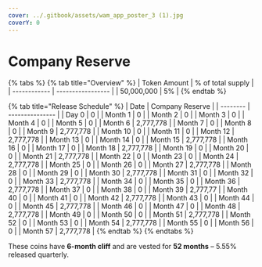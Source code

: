 ```yaml
---
cover: ../.gitbook/assets/wam_app_poster_3 (1).jpg
coverY: 0
---
```


# Company Reserve

{% tabs %}
{% tab title="Overview" %}
| Token Amount | % of total supply |
| ------------ | ----------------- |
| 50,000,000   | 5%                |
{% endtab %}

{% tab title="Release Schedule" %}
| Date     | Company Reserve |
| -------- | --------------- |
| Day 0    | 0               |
| Month 1  | 0               |
| Month 2  | 0               |
| Month 3  | 0               |
| Month 4  | 0               |
| Month 5  | 0               |
| Month 6  | 2,777,778       |
| Month 7  | 0               |
| Month 8  | 0               |
| Month 9  | 2,777,778       |
| Month 10 | 0               |
| Month 11 | 0               |
| Month 12 | 2,777,778       |
| Month 13 | 0               |
| Month 14 | 0               |
| Month 15 | 2,777,778       |
| Month 16 | 0               |
| Month 17 | 0               |
| Month 18 | 2,777,778       |
| Month 19 | 0               |
| Month 20 | 0               |
| Month 21 | 2,777,778       |
| Month 22 | 0               |
| Month 23 | 0               |
| Month 24 | 2,777,778       |
| Month 25 | 0               |
| Month 26 | 0               |
| Month 27 | 2,777,778       |
| Month 28 | 0               |
| Month 29 | 0               |
| Month 30 | 2,777,778       |
| Month 31 | 0               |
| Month 32 | 0               |
| Month 33 | 2,777,778       |
| Month 34 | 0               |
| Month 35 | 0               |
| Month 36 | 2,777,778       |
| Month 37 | 0               |
| Month 38 | 0               |
| Month 39 | 2,777,77        |
| Month 40 | 0               |
| Month 41 | 0               |
| Month 42 | 2,777,778       |
| Month 43 | 0               |
| Month 44 | 0               |
| Month 45 | 2,777,778       |
| Month 46 | 0               |
| Month 47 | 0               |
| Month 48 | 2,777,778       |
| Month 49 | 0               |
| Month 50 | 0               |
| Month 51 | 2,777,778       |
| Month 52 | 0               |
| Month 53 | 0               |
| Month 54 | 2,777,778       |
| Month 55 | 0               |
| Month 56 | 0               |
| Month 57 | 2,777,778       |
{% endtab %}
{% endtabs %}

These coins have **6-month cliff** and are vested for **52 months** – 5.55% released quarterly.
